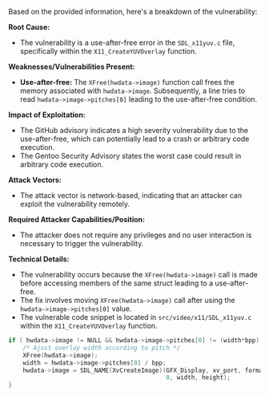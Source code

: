 Based on the provided information, here's a breakdown of the vulnerability:

**Root Cause:**
- The vulnerability is a use-after-free error in the `SDL_x11yuv.c` file, specifically within the `X11_CreateYUVOverlay` function.

**Weaknesses/Vulnerabilities Present:**
- **Use-after-free:** The `XFree(hwdata->image)` function call frees the memory associated with `hwdata->image`. Subsequently, a line tries to read `hwdata->image->pitches[0]` leading to the use-after-free condition.

**Impact of Exploitation:**
- The GitHub advisory indicates a high severity vulnerability due to the use-after-free, which can potentially lead to a crash or arbitrary code execution.
- The Gentoo Security Advisory states the worst case could result in arbitrary code execution.

**Attack Vectors:**
- The attack vector is network-based, indicating that an attacker can exploit the vulnerability remotely.

**Required Attacker Capabilities/Position:**
- The attacker does not require any privileges and no user interaction is necessary to trigger the vulnerability.

**Technical Details:**
- The vulnerability occurs because the `XFree(hwdata->image)` call is made before accessing members of the same struct leading to a use-after-free.
- The fix involves moving `XFree(hwdata->image)` call after using the `hwdata->image->pitches[0]` value.
- The vulnerable code snippet is located in `src/video/x11/SDL_x11yuv.c` within the `X11_CreateYUVOverlay` function.

```c
if ( hwdata->image != NULL && hwdata->image->pitches[0] != (width*bpp) ) {
    /* Ajust overlay width according to pitch */
    XFree(hwdata->image);
    width = hwdata->image->pitches[0] / bpp;
    hwdata->image = SDL_NAME(XvCreateImage)(GFX_Display, xv_port, format,
                                            0, width, height);
}
```